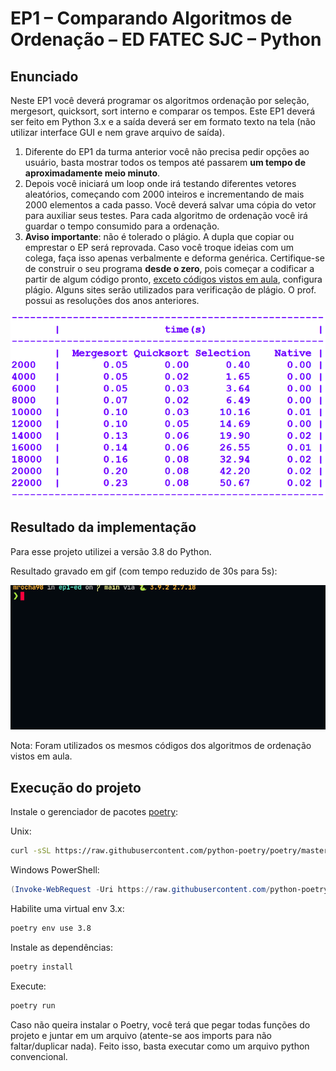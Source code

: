 # EP1 – Comparando Algoritmos de Ordenação – ED FATEC SJC – Python

## Enunciado

Neste EP1 você deverá programar os algoritmos ordenação por seleção, mergesort, quicksort, sort interno e comparar os tempos. Este EP1 deverá ser feito em Python 3.x e a saída deverá ser em formato texto na tela (não utilizar interface GUI  e nem grave arquivo de saída).

1. Diferente do EP1 da turma anterior você não precisa pedir opções ao usuário, basta mostrar todos os tempos até passarem **um tempo de aproximadamente meio minuto**.
2. Depois você iniciará um loop onde irá testando diferentes vetores aleatórios, começando com 2000 inteiros e incrementando de mais 2000 elementos a  cada passo. Você deverá salvar uma cópia do vetor para auxiliar  seus testes. Para cada algoritmo de ordenação você irá guardar o tempo consumido para a ordenação.
3. **Aviso  importante**: não é tolerado o plágio. A dupla que copiar ou emprestar o EP será reprovada. Caso você troque ideias com um colega, faça isso apenas verbalmente e deforma genérica. Certifique-se de construir o seu programa **desde o zero**, pois começar a codificar a partir de algum código  pronto, <u>exceto códigos vistos em aula</u>, configura plágio. Alguns sites serão utilizados para verificação de plágio. O prof. possui as resoluções dos anos anteriores.

![esperado](.github/images/esperado.png)

## Resultado da implementação

Para esse projeto utilizei a versão 3.8 do Python.

Resultado gravado em gif (com tempo reduzido de 30s para 5s):

![resultado em gif](.github/images/ep1.gif)

Nota: Foram utilizados os mesmos códigos dos algoritmos de ordenação vistos em aula.

## Execução do projeto

Instale o gerenciador de pacotes [poetry](https://python-poetry.org/docs/#osx-linux-bashonwindows-install-instructions):

Unix:

```sh
curl -sSL https://raw.githubusercontent.com/python-poetry/poetry/master/get-poetry.py | python -
```

Windows PowerShell:

```ps1
(Invoke-WebRequest -Uri https://raw.githubusercontent.com/python-poetry/poetry/master/get-poetry.py -UseBasicParsing).Content | python -
```

Habilite uma virtual env 3.x:

```sh
poetry env use 3.8
```

Instale as dependências:

```sh
poetry install
```

Execute:

```sh
poetry run
```

Caso não queira instalar o Poetry, você terá que pegar todas funções do projeto e juntar em um arquivo (atente-se aos imports para não faltar/duplicar nada). Feito isso, basta executar como um arquivo python convencional.
